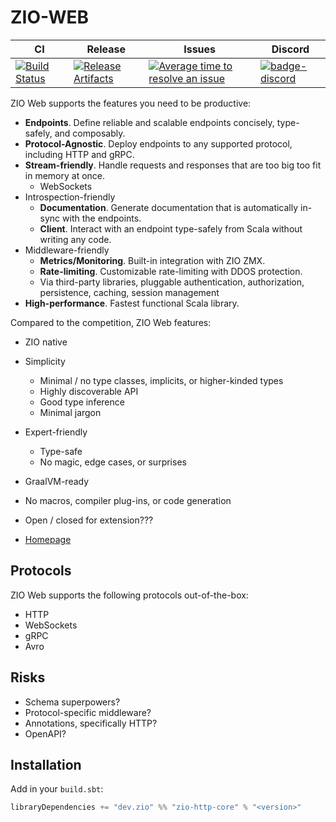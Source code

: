 # ZIO-WEB

| CI | Release | Issues |  Discord |
| --- | --- | --- | --- |
| [![Build Status][badge-ci]][link-ci] | [![Release Artifacts][badge-sonatype]][link-sonatype] | [![Average time to resolve an issue][badge-iim]][link-iim] | [![badge-discord]][link-discord] |

ZIO Web supports the features you need to be productive:

 * **Endpoints**. Define reliable and scalable endpoints concisely, type-safely, and composably.
 * **Protocol-Agnostic**. Deploy endpoints to any supported protocol, including HTTP and gRPC.
 * **Stream-friendly**. Handle requests and responses that are too big too fit in memory at once.
   * WebSockets
 * Introspection-friendly
   * **Documentation**. Generate documentation that is automatically in-sync with the endpoints.
   * **Client**. Interact with an endpoint type-safely from Scala without writing any code.
 * Middleware-friendly
   * **Metrics/Monitoring**. Built-in integration with ZIO ZMX.
   * **Rate-limiting**. Customizable rate-limiting with DDOS protection.
   * Via third-party libraries, pluggable authentication, authorization, persistence, caching, session management
 * **High-performance**. Fastest functional Scala library.

Compared to the competition, ZIO Web features: 

 * ZIO native
 * Simplicity
   * Minimal / no type classes, implicits, or higher-kinded types
   * Highly discoverable API
   * Good type inference 
   * Minimal jargon
 * Expert-friendly
   * Type-safe
   * No magic, edge cases, or surprises
 * GraalVM-ready
 * No macros, compiler plug-ins, or code generation

 * Open / closed for extension???

- [Homepage](https://zio.dev)

## Protocols

ZIO Web supports the following protocols out-of-the-box:

* HTTP
* WebSockets
* gRPC
* Avro

## Risks 

 - Schema superpowers?
 - Protocol-specific middleware?
 - Annotations, specifically HTTP?
 - OpenAPI?

## Installation

Add in your `build.sbt`:

```scala
libraryDependencies += "dev.zio" %% "zio-http-core" % "<version>"
```

[badge-ci]: https://circleci.com/gh/zio/zio-http/tree/master.svg?style=svg
[badge-sonatype]: https://img.shields.io/nexus/r/https/oss.sonatype.org/dev.zio/zio-http-core_2.12.svg
[badge-iim]: https://isitmaintained.com/badge/resolution/zio/zio-http.svg
[badge-discord]: https://img.shields.io/discord/629491597070827530?logo=discord "chat on discord"

[link-ci]: https://circleci.com/gh/zio/zio-http/tree/master
[link-sonatype]: https://oss.sonatype.org/content/repositories/releases/dev/zio/zio-http-core_2.12/
[link-iim]: https://isitmaintained.com/project/zio/zio-http
[link-discord]: https://discord.gg/2ccFBr4 "Discord"
